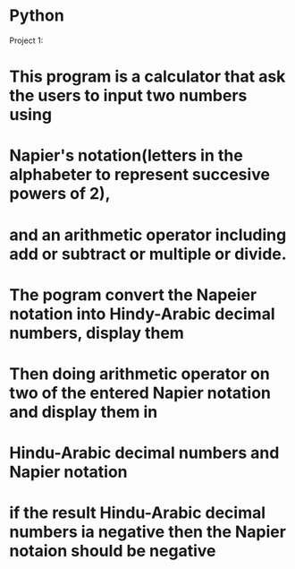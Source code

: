 # Python
Project 1:
# This program is a calculator that ask the users to input two numbers using
# Napier's notation(letters in the alphabeter to represent succesive powers of 2),
# and an arithmetic operator including add or subtract or multiple or divide.
# The pogram convert the Napeier notation into Hindy-Arabic decimal numbers, display them
# Then doing arithmetic operator on two of the entered Napier notation and display them in
# Hindu-Arabic decimal numbers and Napier notation
# if the result Hindu-Arabic decimal numbers ia negative then the Napier notaion should be negative
